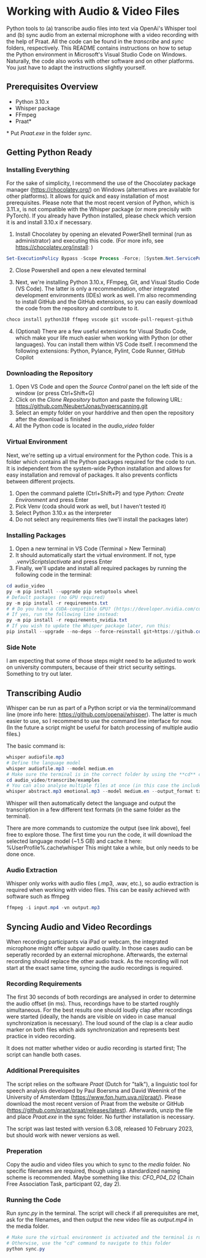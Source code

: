 # Working with Audio & Video Files

Python tools to (a) transcribe audio files into text via OpenAi's Whisper tool and (b) sync audio from an external microphone with a video recording with the help of Praat. All the code can be found in the _transcribe_ and _sync_ folders, respectively.
This README contains instructions on how to setup the Python environment in Microsoft's Visual Studio Code on Windows. Naturally, the code also works with other software and on other platforms. You just have to adapt the instructions slightly yourself.

## Prerequisites Overview

* Python 3.10.x
* Whisper package
* FFmpeg
* Praat*

\* Put _Praat.exe_ in the folder _sync_.

## Getting Python Ready

### Installing Everything

For the sake of simplicity, I recommend the use of the Chocolatey package manager (<https://chocolatey.org/>) on Windows (alternatives are available for other platforms). It allows for quick and easy installation of most prerequisites.
Please note that the most recent version of Python, which is 3.11.x, is not compatible with the Whisper package (or more precisily with PyTorch). If you already have Python installed, please check which version it is and install 3.10.x if necessary.

1. Install Chocolatey by opening an elevated PowerShell terminal (run as administrator) and executing this code. (For more info, see <https://chocolatey.org/install>: )

``` powershell
Set-ExecutionPolicy Bypass -Scope Process -Force; [System.Net.ServicePointManager]::SecurityProtocol = [System.Net.ServicePointManager]::SecurityProtocol -bor 3072; iex ((New-Object System.Net.WebClient).DownloadString('https://community.chocolatey.org/install.ps1'))
```

2. Close Powershell and open a new elevated terminal

3. Next, we're installing Python 3.10.x, FFmpeg, Git, and Visual Studio Code (VS Code). The latter is only a recommendation, other integrated development environments (IDEs) work as well. I'm also recommending to install GitHub and the GitHub extensions, so you can easily download the code from the repository and contribute to it.

``` powershell
choco install python310 ffmpeg vscode git vscode-pull-request-github
```

4. (Optional) There are a few useful extensions for Visual Studio Code, which make your life much easier when working with Python (or other languages). You can install them within VS Code itself.
I recommend the following extensions: Python, Pylance, Pylint, Code Runner, GitHub Copilot

### Downloading the Repository

1. Open VS Code and open the _Source Control_ panel on the left side of the window (or press Ctrl+Shift+G)
2. Click on the _Clone Repository_ button and paste the following URL: <https://github.com/NeubertJonas/hyperscanning.git>
3. Select an empty folder on your harddrive and then open the repository after the download is finished
4. All the Python code is located in the _audio\_video_ folder

### Virtual Environment

Next, we're setting up a virtual environment for the Python code. This is a folder which contains all the Python packages required for the code to run. It is independent from the system-wide Python installation and allows for easy installation and removal of packages. It also prevents conflicts between different projects.

1. Open the command palette (Ctrl+Shift+P) and type _Python: Create Environment_ and press Enter
2. Pick Venv (coda should work as well, but I haven't tested it)
3. Select Python 3.10.x as the interpreter
4. Do not select any requirements files (we'll install the packages later)

### Installing Packages

1. Open a new terminal in VS Code (Terminal > New Terminal)
2. It should automatically start the virtual environment. If not, type _.venv\Scripts\activate_ and press Enter
3. Finally, we'll update and install all required packages by running the following code in the terminal:

``` powershell
cd audio_video
py -m pip install --upgrade pip setuptools wheel
# Default packages (no GPU required)
py -m pip install -r requirements.txt
# # Do you have a CUDA-compatible GPU? (https://developer.nvidia.com/cuda-gpus)
# If yes, run the following line instead:
py -m pip install -r requirements_nvidia.txt
# If you wish to update the Whisper package later, run this:
pip install --upgrade --no-deps --force-reinstall git+https://github.com/openai/whisper.git
```

### Side Note

I am expecting that some of those steps might need to be adjusted to work on university commputers, because of their strict security settings. Something to try out later.

## Transcribing Audio

Whisper can be run as part of a Python script or via the terminal/command line (more info here: <https://github.com/openai/whisper>). The latter is much easier to use, so I recommend to use the command line interface for now.
(In the future a script might be useful for batch processing of multiple audio files.)

The basic command is:

``` powershell
whisper audiofile.mp3
# Define the language model
whisper audiofile.mp3 --model medium.en
# Make sure the terminal is in the correct folder by using the **cd** command
cd audio_video/transcribe/examples
# You can also analyse multiple files at once (in this case the included example files) and limit the output to a specific format
whisper abstract.mp3 emotional.mp3 --model medium.en --output_format txt
```

Whisper will then automatically detect the language and output the transcription in a few different text formats (in the same folder as the terminal).

There are more commands to customize the output (see link above), feel free to explore those. The first time you run the code, it will download the selected language model (~1.5 GB) and cache it here: %UserProfile%\.cache\whisper
This might take a while, but only needs to be done once.

### Audio Extraction

Whisper only works with audio files (.mp3, .wav, etc.), so audio extraction is required when working with video files. This can be easily achieved with software such as ffmpeg

``` powershell
ffmpeg -i input.mp4 -vn output.mp3
```

## Syncing Audio and Video Recordings

When recording participants via iPad or webcam, the integrated microphone might offer subpar audio quality. In those cases audio can be seperatly recorded by an external microphone. Afterwards, the external recording should replace the other audio track. As the recording will not start at the exact same time, syncing the audio recordings is required.

### Recording Requirements

The first 30 seconds of both recordings are analysed in order to determine the audio offset (in ms). Thus, recordings have to be started roughly simultaneous. For the best results one should loudly clap after recordings were started (ideally, the hands are visible on video in case manual synchronization is necessary). The loud sound of the clap is a clear audio marker on both files which aids synchronization and represents best practice in video recording.

It does not matter whether video or audio recording is started first; The script can handle both cases.

### Additional Prerequisites

The script relies on the software _Praat_ (Dutch for "talk"), a linguistic tool for speech analysis developed by Paul Boersma and David Weenink of the University of Amsterdam (<https://www.fon.hum.uva.nl/praat/>). Please download the most recent version of Praat from the website or GitHub (<https://github.com/praat/praat/releases/latest>). Afterwards, unzip the file and place _Praat.exe_ in the sync folder. No further installation is necessary.

The script was last tested with version 6.3.08, released 10 February 2023, but should work with newer versions as well.

### Preperation

Copy the audio and video files you which to sync to the _media_ folder. No specific filenames are required, though using a standardized naming scheme is recommended. Maybe something like this: _CFO\_P04\_D2_ (Chain Free Association Task, participant 02, day 2).

### Running the Code

Run _sync.py_ in the terminal. The script will check if all prerequisites are met, ask for the filenames, and then output the new video file as _output.mp4_ in the media folder.

``` powershell
# Make sure the virtual environment is activated and the terminal is running in the "sync" folder
# Otherwise, use the "cd" command to navigate to this folder
python sync.py
```
